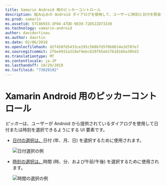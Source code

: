 ```yaml
---
title: Xamarin Android 用のピッカーコントロール
description: 組み込みの Android ダイアログを使用して、ユーザーに時刻と日付を照会する
ms.prod: xamarin
ms.assetid: 57C86933-3F04-47DD-9839-72D522D73330
ms.technology: xamarin-android
author: davidortinau
ms.author: daortin
ms.date: 02/06/2018
ms.openlocfilehash: d2f458fd5433ce195c568bfd5f0b8014e3d787e7
ms.sourcegitcommit: 2fbe4932a319af4ebc829f65eb1fb1816ba305d3
ms.translationtype: MT
ms.contentlocale: ja-JP
ms.lasthandoff: 10/29/2019
ms.locfileid: "73029192"
---
```

# <a name="picker-controls-for-xamarinandroid"></a>Xamarin Android 用のピッカーコントロール

*ピッカー*は、ユーザーが Android から提供されているダイアログを使用して日付または時刻を選択できるようにする UI 要素です。

- [日付の選択は、](~/android/user-interface/controls/pickers/date-picker.md)日付 (年、月、日) を選択するために使用されます。

    ![日付選択の例](images/date-picker.png)

- [時刻の選択は、](~/android/user-interface/controls/pickers/time-picker.md)時間 (時、分、および午前/午後) を選択するために使用されます。

    ![時間の選択の例](images/time-picker.png)
